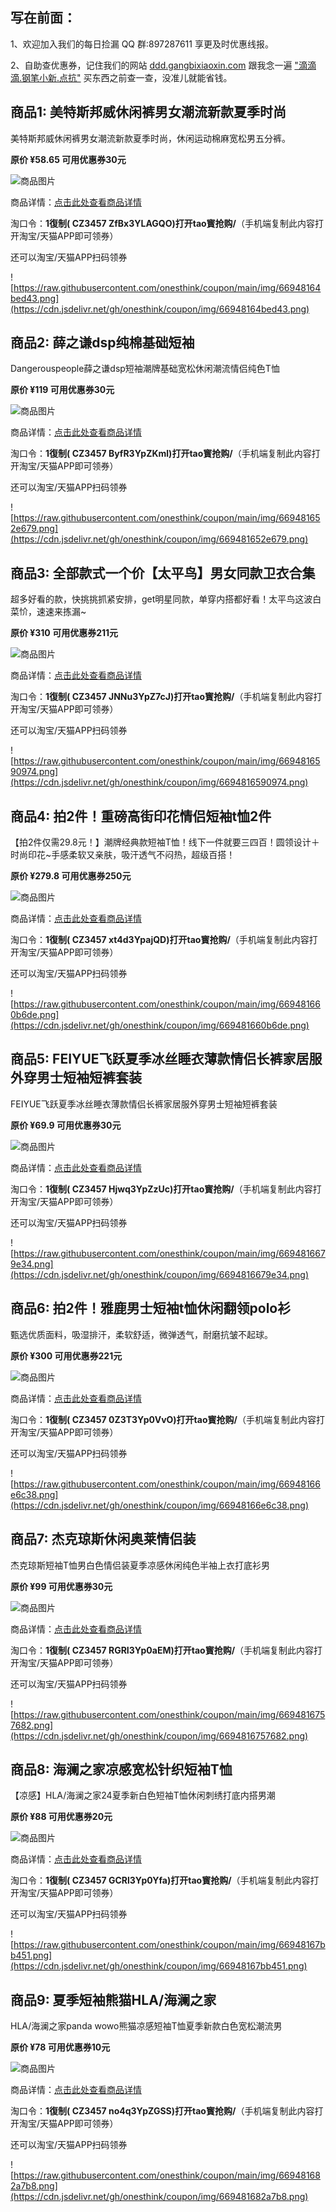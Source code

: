 ## 写在前面：

1、欢迎加入我们的每日捡漏 QQ 群:897287611 享更及时优惠线报。

2、自助查优惠券，记住我们的网站 [ddd.gangbixiaoxin.com](https://ddd.gangbixiaoxin.com) 跟我念一遍 ["滴滴滴.钢笔小新.点抗"](https://ddd.gangbixiaoxin.com) 买东西之前查一查，没准儿就能省钱。

## 商品1: 美特斯邦威休闲裤男女潮流新款夏季时尚

美特斯邦威休闲裤男女潮流新款夏季时尚，休闲运动棉麻宽松男五分裤。

**原价 ¥58.65 可用优惠券30元**

![商品图片](https://img.alicdn.com/imgextra/i4/2452498434/O1CN01x91Suw2CApOH1Mw55_!!2452498434.jpg)

商品详情：[点击此处查看商品详情](https://s.click.taobao.com/t?e=m%3D2%26s%3Du%2BIz0yvW7fpw4vFB6t2Z2ueEDrYVVa64yK8Cckff7TVRAdhuF14FMfxqK%2F1U0%2BZI79%2FTFaMDK6TWbLW7uhxyboGvCrJWHk1%2FTyVl44vrPmd3miNKHWpinpVm%2FOAUUFw71qrpxiwMoCNxc1AtbZGVS9evABGHinnLLqswlvEIIJoLZMqoQW%2BfuKGzo1lVxIio3aj6J2qGDUlZDXNqRlaWxBvzlcXnpkfifIqf0xATqfJUrSEcmmtjZ3pa4bvNfhM6lbRMz6GTKAYZjQKfJ2UQf03O4wtQ3K90k8IJaq3v7HI6oNirS2w9r1jmC31%2B9%2BY%2BX0%2B3obhRTo5xKmPmpIKZsA%3D%3D&amp;union_lens=lensId:TAPI@1721008469@21087013_1392_190b4193703_1a3c@01)

淘口令：**1復制( CZ3457 ZfBx3YLAGQO)打开tao寳抢购/**（手机端复制此内容打开淘宝/天猫APP即可领券）</p>

还可以淘宝/天猫APP扫码领券

![https://raw.githubusercontent.com/onesthink/coupon/main/img/66948164bed43.png](https://cdn.jsdelivr.net/gh/onesthink/coupon/img/66948164bed43.png)

## 商品2: 薛之谦dsp纯棉基础短袖

Dangerouspeople薛之谦dsp短袖潮牌基础宽松休闲潮流情侣纯色T恤

**原价 ¥119 可用优惠券30元**

![商品图片](https://img.alicdn.com/bao/uploaded/i3/2200736603851/O1CN01qWImhP1eJoDlX87Cu_!!2200736603851.jpg)

商品详情：[点击此处查看商品详情](https://s.click.taobao.com/t?e=m%3D2%26s%3DkIH7l3FuZPhw4vFB6t2Z2ueEDrYVVa64yK8Cckff7TVRAdhuF14FMYPt5aDcj53sRitN3%2FurF3zWbLW7uhxyboGvCrJWHk1%2FTyVl44vrPmd3miNKHWpinpVm%2FOAUUFw71qrpxiwMoCNxc1AtbZGVSz5zV%2FUUhZlf3u4%2BurU7y1bNEPXytV9ALtCLThlbPuuZLb93Df8fOzhJk0KAeNm3vAUOr%2Bzfhcu%2FZL1CJ7fn9QJu7Wf%2Bv5ECSwCOwHNKQ7uziZES2jquammeROFjoSTN31986spE0BTibkoc5A4PXY7tglGYwJ4c22%2FqaigPUOTCU1NVKZy3ECfGDF1NzTQoPw%3D%3D&amp;union_lens=lensId:TAPI@1721008471@213def39_1380_190b4193cc7_7160@01)

淘口令：**1復制( CZ3457 ByfR3YpZKml)打开tao寳抢购/**（手机端复制此内容打开淘宝/天猫APP即可领券）</p>

还可以淘宝/天猫APP扫码领券

![https://raw.githubusercontent.com/onesthink/coupon/main/img/669481652e679.png](https://cdn.jsdelivr.net/gh/onesthink/coupon/img/669481652e679.png)

## 商品3: 全部款式一个价【太平鸟】男女同款卫衣合集

超多好看的款，快挑挑抓紧安排，get明星同款，单穿内搭都好看！太平鸟这波白菜忦，速速来拣漏~

**原价 ¥310 可用优惠券211元**

![商品图片](https://img.alicdn.com/imgextra/i1/4026962409/O1CN011Y52ES1TfN5ZSxXeM_!!4026962409.png)

商品详情：[点击此处查看商品详情](https://s.click.taobao.com/t?e=m%3D2%26s%3DWf%2FfGfqdiKVw4vFB6t2Z2ueEDrYVVa64yK8Cckff7TVRAdhuF14FMYPt5aDcj53s8sviUM61dt3WbLW7uhxyboGvCrJWHk1%2FTyVl44vrPmd3miNKHWpinpVm%2FOAUUFw71qrpxiwMoCNxc1AtbZGVS0DHwK0JHyFLchWjEaJxHDyMHuv7RoNv0Q0jFsbsQ7KW4ZfDempHuLBmx6IkSeoqpe92u%2F2ErRpcIuFR4swAqahnN%2F3m3uxgUYwVDs2VLILvlbRMz6GTKAYZjQKfJ2UQf03O4wtQ3K90k8IJaq3v7HLl1ShDvBv1AeEMBEhM6sPCX0%2B3obhRTo5xKmPmpIKZsA%3D%3D&amp;union_lens=lensId:TAPI@1721008472@213e664e_1331_190b41942eb_881e@01)

淘口令：**1復制( CZ3457 JNNu3YpZ7cJ)打开tao寳抢购/**（手机端复制此内容打开淘宝/天猫APP即可领券）</p>

还可以淘宝/天猫APP扫码领券

![https://raw.githubusercontent.com/onesthink/coupon/main/img/6694816590974.png](https://cdn.jsdelivr.net/gh/onesthink/coupon/img/6694816590974.png)

## 商品4: 拍2件！重磅高街印花情侣短袖t恤2件

【拍2件仅需29.8元！】潮牌经典款短袖T恤！线下一件就要三四百！圆领设计＋时尚印花~手感柔软又亲肤，吸汗透气不闷热，超级百搭！

**原价 ¥279.8 可用优惠券250元**

![商品图片](https://img.alicdn.com/i3/2212728417106/O1CN01CWh9Iz22MbPaVk5c1_!!2212728417106.jpg)

商品详情：[点击此处查看商品详情](https://s.click.taobao.com/t?e=m%3D2%26s%3DghMdGwS3ny5w4vFB6t2Z2ueEDrYVVa64yK8Cckff7TVRAdhuF14FMYPt5aDcj53sxq3IhSJN6GTWbLW7uhxyboGvCrJWHk1%2FTyVl44vrPmd3miNKHWpinpVm%2FOAUUFw71qrpxiwMoCNxc1AtbZGVS5ENFTr1kMeSNk%2BDdsMnr1jNEPXytV9ALoS4zvCRUrqug3a7TwQeHVENhpijMOpxBUhC59scZiAZgxvl3CRK64i0kgMV5qu1fwQ%2FkFnbqVN6iZUtX%2BuzFwIbkJ5QxPS2Ci%2FKfJmqgrYAfWsUjZoD5RDD7ksfcfEZ8xnZ5ZHHJbL6Dseal0NfMDXJpWvVCAyWdKJn5AyUbPoV&amp;union_lens=lensId:TAPI@1721008474@21670f3a_1347_190b4194ac2_2d63@01)

淘口令：**1復制( CZ3457 xt4d3YpajQD)打开tao寳抢购/**（手机端复制此内容打开淘宝/天猫APP即可领券）</p>

还可以淘宝/天猫APP扫码领券

![https://raw.githubusercontent.com/onesthink/coupon/main/img/669481660b6de.png](https://cdn.jsdelivr.net/gh/onesthink/coupon/img/669481660b6de.png)

## 商品5: FEIYUE飞跃夏季冰丝睡衣薄款情侣长裤家居服外穿男士短袖短裤套装

FEIYUE飞跃夏季冰丝睡衣薄款情侣长裤家居服外穿男士短袖短裤套装

**原价 ¥69.9 可用优惠券30元**

![商品图片](https://img.alicdn.com/bao/uploaded/i3/2211866246847/O1CN01NiQ9GJ20RypMzssck_!!0-item_pic.jpg)

商品详情：[点击此处查看商品详情](https://s.click.taobao.com/t?e=m%3D2%26s%3DFSTIHbLEdKRw4vFB6t2Z2ueEDrYVVa64yK8Cckff7TVRAdhuF14FMYPt5aDcj53s1aH1Hk3GeOjWbLW7uhxyboGvCrJWHk1%2FTyVl44vrPmd3miNKHWpinpVm%2FOAUUFw71qrpxiwMoCNxc1AtbZGVS5LVxjB4H2KJb270SGucJr7NEPXytV9ALoS4zvCRUrquSRMika4nOFQMlgqZ%2F9Of6rjC%2F3gfrwubdAUvnGow3JTIU1OS46hQPOy3FBu4Nud1As4kpyxBIqobkJ5QxPS2Cm%2F8Q8T9DPLPzTE4%2BfuhoEGZvoCbo8u%2BcRuQnlDE9LYKvRn9s5lIr3k%3D&amp;union_lens=lensId:TAPI@1721008476@213e664e_1331_190b4195260_88f2@01)

淘口令：**1復制( CZ3457 Hjwq3YpZzUc)打开tao寳抢购/**（手机端复制此内容打开淘宝/天猫APP即可领券）</p>

还可以淘宝/天猫APP扫码领券

![https://raw.githubusercontent.com/onesthink/coupon/main/img/6694816679e34.png](https://cdn.jsdelivr.net/gh/onesthink/coupon/img/6694816679e34.png)

## 商品6: 拍2件！雅鹿男士短袖t恤休闲翻领polo衫

甄选优质面料，吸湿排汗，柔软舒适，微弹透气，耐磨抗皱不起球。

**原价 ¥300 可用优惠券221元**

![商品图片](https://img.alicdn.com/i3/1689220258/O1CN01C8ZkUY1DmD7T8Q2FO_!!1689220258.jpg)

商品详情：[点击此处查看商品详情](https://s.click.taobao.com/t?e=m%3D2%26s%3DyVvrdKmiBjVw4vFB6t2Z2ueEDrYVVa64yK8Cckff7TVRAdhuF14FMYPt5aDcj53sMMgx22UI05bWbLW7uhxyboGvCrJWHk1%2FTyVl44vrPmd3miNKHWpinpVm%2FOAUUFw71qrpxiwMoCNxc1AtbZGVS0kcKDHHbsJD21hReYkmRRQLZMqoQW%2BfuKGzo1lVxIioNhkHCmngF4L%2FydA%2Fk9%2FJqrjNtwPcSISiug4zk9PTKjLqQu4lKNd2BAYArEfSWzYS04gqAXR1OQg4%2BfirBrx7mM7AMx9cWAx%2BEiM%2FlSG%2FbZSO0epcrDamH4LbDelFlXExU1NVKZy3ECfGDF1NzTQoPw%3D%3D&amp;union_lens=lensId:TAPI@1721008478@213f7fa2_136f_190b4195830_16a7@01)

淘口令：**1復制( CZ3457 0Z3T3Yp0VvO)打开tao寳抢购/**（手机端复制此内容打开淘宝/天猫APP即可领券）</p>

还可以淘宝/天猫APP扫码领券

![https://raw.githubusercontent.com/onesthink/coupon/main/img/66948166e6c38.png](https://cdn.jsdelivr.net/gh/onesthink/coupon/img/66948166e6c38.png)

## 商品7: 杰克琼斯休闲奥莱情侣装

杰克琼斯短袖T恤男白色情侣装夏季凉感休闲纯色半袖上衣打底衫男

**原价 ¥99 可用优惠券30元**

![商品图片](https://img.alicdn.com/bao/uploaded/i4/2201212030300/O1CN01FsyVMB1E5RmrNZGqg_!!0-item_pic.jpg)

商品详情：[点击此处查看商品详情](https://s.click.taobao.com/t?e=m%3D2%26s%3DYAf%2B4fw2ZUpw4vFB6t2Z2ueEDrYVVa64yK8Cckff7TVRAdhuF14FMfrEMTq%2F3ZDsJ1gyddu7kN%2FWbLW7uhxyboGvCrJWHk1%2FTyVl44vrPmd3miNKHWpinpVm%2FOAUUFw71qrpxiwMoCNxc1AtbZGVS5BbedE2bLDHXSUlu%2BsnVCvNEPXytV9ALoS4zvCRUrquvpzdB6brDsFFE%2BtyPJ%2Bj15yRoTl3WXbuWIAOwOUfiY6eFX9BNlIhjWrCB9Uw1rRWVpHjiCpMt1UbkJ5QxPS2Ci%2FKfJmqgrYAfWsUjZoD5RAW%2FQqTKaIC%2Ff3UrU68kqFeDseal0NfMDXJpWvVCAyWdKJn5AyUbPoV&amp;union_lens=lensId:TAPI@1721008480@212abcc5_1394_190b4195f51_823e@01)

淘口令：**1復制( CZ3457 RGRI3Yp0aEM)打开tao寳抢购/**（手机端复制此内容打开淘宝/天猫APP即可领券）</p>

还可以淘宝/天猫APP扫码领券

![https://raw.githubusercontent.com/onesthink/coupon/main/img/6694816757682.png](https://cdn.jsdelivr.net/gh/onesthink/coupon/img/6694816757682.png)

## 商品8: 海澜之家凉感宽松针织短袖T恤

【凉感】HLA/海澜之家24夏季新白色短袖T恤休闲刺绣打底内搭男潮

**原价 ¥88 可用优惠券20元**

![商品图片](https://img.alicdn.com/bao/uploaded/i1/693060164/O1CN01SMMQ661D59tfxlrvs_!!0-item_pic.jpg)

商品详情：[点击此处查看商品详情](https://s.click.taobao.com/t?e=m%3D2%26s%3DbfrEdwZtPyNw4vFB6t2Z2ueEDrYVVa64yK8Cckff7TVRAdhuF14FMfrEMTq%2F3ZDs8sviUM61dt3WbLW7uhxyboGvCrJWHk1%2FTyVl44vrPmd3miNKHWpinpVm%2FOAUUFw71qrpxiwMoCNxc1AtbZGVS0LFRH2nU7B4xs1eE502ZFuMHuv7RoNv0YzeH%2FA0sTcbIHs%2B0MLGU1fjTYZPFVdjrVVvv9SJzrunM5xai1ZMzg9N9xEvedyuja4u2e9kdvbKrBd4eXReCnRfT7ehuFFOji5PJjjF7Y60uT3y5rF7MdKGBxtRxxN%2B37bbyfWeBtWY&amp;union_lens=lensId:TAPI@1721008482@21365310_1317_190b41968be_5f61@01)

淘口令：**1復制( CZ3457 GCRl3Yp0Yfa)打开tao寳抢购/**（手机端复制此内容打开淘宝/天猫APP即可领券）</p>

还可以淘宝/天猫APP扫码领券

![https://raw.githubusercontent.com/onesthink/coupon/main/img/66948167bb451.png](https://cdn.jsdelivr.net/gh/onesthink/coupon/img/66948167bb451.png)

## 商品9: 夏季短袖熊猫HLA/海澜之家

HLA/海澜之家panda wowo熊猫凉感短袖T恤夏季新款白色宽松潮流男

**原价 ¥78 可用优惠券10元**

![商品图片](https://img.alicdn.com/bao/uploaded/i4/693060164/O1CN01FI7NbX1D59o5kcP4t_!!0-item_pic.jpg)

商品详情：[点击此处查看商品详情](https://s.click.taobao.com/t?e=m%3D2%26s%3DJ4BKdFLoySFw4vFB6t2Z2ueEDrYVVa64yK8Cckff7TVRAdhuF14FMfrEMTq%2F3ZDsxq3IhSJN6GTWbLW7uhxyboGvCrJWHk1%2FTyVl44vrPmd3miNKHWpinpVm%2FOAUUFw71qrpxiwMoCNxc1AtbZGVS0LFRH2nU7B4xs1eE502ZFuMHuv7RoNv0YzeH%2FA0sTcbQgNgcPua%2BDK2ZN8jlwElBEIXRf1RpeS96axHpbV1yHAqAMM%2FFdeeFqUowWi%2FJ%2BA4ZmU%2Bw0Gmfg5TU1UpnLcQJ0SsjqXh8K%2B%2BO3qpOZ%2FjZXYOx5qXQ18wNcmla9UIDJZ0omfkDJRs%2BhU%3D&amp;union_lens=lensId:TAPI@1721008484@21508c4e_139c_190b4196f48_420f@01)

淘口令：**1復制( CZ3457 no4q3YpZGSS)打开tao寳抢购/**（手机端复制此内容打开淘宝/天猫APP即可领券）</p>

还可以淘宝/天猫APP扫码领券

![https://raw.githubusercontent.com/onesthink/coupon/main/img/669481682a7b8.png](https://cdn.jsdelivr.net/gh/onesthink/coupon/img/669481682a7b8.png)

